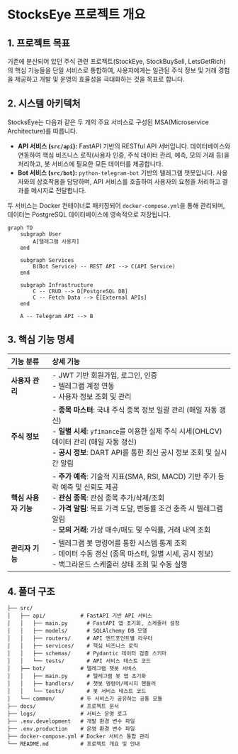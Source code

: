 # StocksEye 프로젝트 개요

## 1. 프로젝트 목표

기존에 분산되어 있던 주식 관련 프로젝트(StockEye, StockBuySell, LetsGetRich)의 핵심 기능들을 단일 서비스로 통합하여, 사용자에게는 일관된 주식 정보 및 거래 경험을 제공하고 개발 및 운영의 효율성을 극대화하는 것을 목표로 합니다.

## 2. 시스템 아키텍처

StocksEye는 다음과 같은 두 개의 주요 서비스로 구성된 MSA(Microservice Architecture)를 따릅니다.

- **API 서비스 (`src/api`):** FastAPI 기반의 RESTful API 서버입니다. 데이터베이스와 연동하여 핵심 비즈니스 로직(사용자 인증, 주식 데이터 관리, 예측, 모의 거래 등)을 처리하고, 봇 서비스에 필요한 모든 데이터를 제공합니다.
- **Bot 서비스 (`src/bot`):** `python-telegram-bot` 기반의 텔레그램 챗봇입니다. 사용자와의 상호작용을 담당하며, API 서비스를 호출하여 사용자의 요청을 처리하고 결과를 메시지로 전달합니다.

두 서비스는 Docker 컨테이너로 패키징되어 `docker-compose.yml`을 통해 관리되며, 데이터는 PostgreSQL 데이터베이스에 영속적으로 저장됩니다.

```mermaid
graph TD
    subgraph User
        A[텔레그램 사용자]
    end

    subgraph Services
        B(Bot Service) -- REST API --> C(API Service)
    end

    subgraph Infrastructure
        C -- CRUD --> D[PostgreSQL DB]
        C -- Fetch Data --> E[External APIs]
    end

    A -- Telegram API --> B
```

## 3. 핵심 기능 명세

| 기능 분류 | 상세 기능 |
| :--- | :--- |
| **사용자 관리** | - JWT 기반 회원가입, 로그인, 인증<br>- 텔레그램 계정 연동<br>- 사용자 정보 조회 및 관리 |
| **주식 정보** | - **종목 마스터**: 국내 주식 종목 정보 일괄 관리 (매일 자동 갱신)<br>- **일별 시세**: `yfinance`를 이용한 실제 주식 시세(OHLCV) 데이터 관리 (매일 자동 갱신)<br>- **공시 정보**: DART API를 통한 최신 공시 정보 조회 및 실시간 알림 |
| **핵심 사용자 기능** | - **주가 예측**: 기술적 지표(SMA, RSI, MACD) 기반 주가 등락 예측 및 신뢰도 제공<br>- **관심 종목**: 관심 종목 추가/삭제/조회<br>- **가격 알림**: 목표 가격 도달, 변동률 조건 충족 시 텔레그램 알림<br>- **모의 거래**: 가상 매수/매도 및 수익률, 거래 내역 조회 |
| **관리자 기능** | - 텔레그램 봇 명령어를 통한 시스템 통계 조회<br>- 데이터 수동 갱신 (종목 마스터, 일별 시세, 공시 정보)<br>- 백그라운드 스케줄러 상태 조회 및 수동 실행 |

## 4. 폴더 구조

```
├── src/
│   ├── api/           # FastAPI 기반 API 서비스
│   │   ├── main.py      # FastAPI 앱 초기화, 스케줄러 설정
│   │   ├── models/      # SQLAlchemy DB 모델
│   │   ├── routers/     # API 엔드포인트별 라우터
│   │   ├── services/    # 핵심 비즈니스 로직
│   │   ├── schemas/     # Pydantic 데이터 검증 스키마
│   │   └── tests/       # API 서비스 테스트 코드
│   ├── bot/           # 텔레그램 챗봇 서비스
│   │   ├── main.py      # 텔레그램 봇 앱 초기화
│   │   ├── handlers/    # 챗봇 명령어/메시지 핸들러
│   │   └── tests/       # 봇 서비스 테스트 코드
│   └── common/        # 두 서비스가 공유하는 공통 모듈
├── docs/              # 프로젝트 문서
├── logs/              # 서비스 운영 로그
├── .env.development   # 개발 환경 변수 파일
├── .env.production    # 운영 환경 변수 파일
├── docker-compose.yml # Docker 서비스 통합 관리
└── README.md          # 프로젝트 개요 및 안내
```
